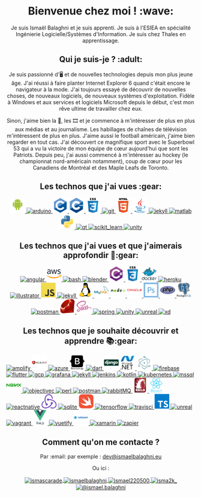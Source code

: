 <h1 align="center">Bienvenue chez moi ! :wave:</h1>

<p align="center">Je suis Ismaël Balaghni et je suis apprenti. Je suis à l'ESIEA en spécialité Ingénierie
  Logicielle/Systèmes d'Information. Je suis chez Thales en apprentissage.</p>

<h2 align="center">Qui je suis-je ? :adult:</h2>

<p align="center">Je suis passionné d'🖥️ et de nouvelles technologies depuis mon plus jeune âge. J'ai réussi à
  faire planter Internet Explorer 6 quand c'était encore le navigateur à la mode. J'ai toujours essayé de découvrir de
  nouvelles choses, de nouveaux logiciels, de nouveaux systèmes d'exploitation. Fidèle à Windows et aux services et
  logiciels Microsoft depuis le début, c'est mon rêve ultime de travailler chez eux.</p>

<p align="center">Sinon, j'aime bien la 🎵, les 🎞️ et je commence à m'intéresser de plus en plus
  aux médias et au journalisme. Les habillages de chaînes de télévision m'intéressent de plus en plus. J'aime aussi le
  football américain, j'aime bien regarder en tout cas. J'ai découvert ce magnifique sport avec le Superbowl 53 qui a vu
  la victoire de mon équipe de cœur aujourd'hui que sont les Patriots. Depuis peu, j'ai aussi commencé à m'intéresser au
  hockey (le championnat nord-américain notamment), coup de cœur pour les Canadiens de Montréal et des Maple Leafs de
  Toronto.</p>

<h2 align="center">Les technos que j'ai vues :gear:</h2>

<p align="center">
  <a href="https://developer.android.com" target="_blank"> <img
      src="https://raw.githubusercontent.com/devicons/devicon/master/icons/android/android-original-wordmark.svg"
      alt="android" width="40" height="40" /> </a>
  <a href="https://www.arduino.cc/" target="_blank"> <img src="https://cdn.worldvectorlogo.com/logos/arduino-1.svg"
      alt="arduino" width="40" height="40" /> </a>
  <a href="https://www.cprogramming.com/" target="_blank"> <img
      src="https://raw.githubusercontent.com/devicons/devicon/master/icons/c/c-original.svg" alt="c" width="40"
      height="40" /> </a>
  <a href="https://www.w3schools.com/cpp/" target="_blank"> <img
      src="https://raw.githubusercontent.com/devicons/devicon/master/icons/cplusplus/cplusplus-original.svg"
      alt="cplusplus" width="40" height="40" /> </a>
  <a href="https://www.w3schools.com/css/" target="_blank"> <img
      src="https://raw.githubusercontent.com/devicons/devicon/master/icons/css3/css3-original-wordmark.svg" alt="css3"
      width="40" height="40" /> </a>
  <a href="https://git-scm.com/" target="_blank"> <img src="https://www.vectorlogo.zone/logos/git-scm/git-scm-icon.svg"
      alt="git" width="40" height="40" /> </a>
  <a href="https://www.w3.org/html/" target="_blank"> <img
      src="https://raw.githubusercontent.com/devicons/devicon/master/icons/html5/html5-original-wordmark.svg"
      alt="html5" width="40" height="40" /> </a>
  <a href="https://www.java.com" target="_blank"> <img
      src="https://raw.githubusercontent.com/devicons/devicon/master/icons/java/java-original.svg" alt="java" width="40"
      height="40" /> </a>
  <a href="https://jekyllrb.com/" target="_blank"> <img
      src="https://www.vectorlogo.zone/logos/jekyllrb/jekyllrb-icon.svg" alt="jekyll" width="40" height="40" /> </a>
  <a href="https://www.mathworks.com/" target="_blank"> <img
      src="https://upload.wikimedia.org/wikipedia/commons/2/21/Matlab_Logo.png" alt="matlab" width="40" height="40" />
  </a>
  <a href="https://www.python.org" target="_blank"> <img
      src="https://raw.githubusercontent.com/devicons/devicon/master/icons/python/python-original.svg" alt="python"
      width="40" height="40" /> </a>
  <a href="https://www.qt.io/" target="_blank"> <img
      src="https://upload.wikimedia.org/wikipedia/commons/0/0b/Qt_logo_2016.svg" alt="qt" width="40" height="40" /> </a>
  <a href="https://scikit-learn.org/" target="_blank"> <img
      src="https://upload.wikimedia.org/wikipedia/commons/0/05/Scikit_learn_logo_small.svg" alt="scikit_learn"
      width="40" height="40" /> </a>
  <a href="https://unity.com/" target="_blank"> <img src="https://www.vectorlogo.zone/logos/unity3d/unity3d-icon.svg"
      alt="unity" width="40" height="40" /> </a>
</p>

<h2 align="center">Les technos que j'ai vues et que j'aimerais approfondir 🔨:gear:</h2>

<p align="center">
  <a href="https://angular.io" target="_blank"> <img src="https://angular.io/assets/images/logos/angular/angular.svg"
      alt="angular" width="40" height="40" /> </a>
  <a href="https://aws.amazon.com" target="_blank"> <img
      src="https://raw.githubusercontent.com/devicons/devicon/master/icons/amazonwebservices/amazonwebservices-original-wordmark.svg"
      alt="aws" width="40" height="40" /> </a>
  <a href="https://www.gnu.org/software/bash/" target="_blank"> <img
      src="https://www.vectorlogo.zone/logos/gnu_bash/gnu_bash-icon.svg" alt="bash" width="40" height="40" /> </a>
  <a href="https://www.blender.org/" target="_blank"> <img
      src="https://download.blender.org/branding/community/blender_community_badge_white.svg" alt="blender" width="40"
      height="40" /> </a>
  <a href="https://www.w3schools.com/cs/" target="_blank"> <img
      src="https://raw.githubusercontent.com/devicons/devicon/master/icons/csharp/csharp-original.svg" alt="csharp"
      width="40" height="40" /> </a>
  <a href="https://www.w3schools.com/css/" target="_blank"> <img
      src="https://raw.githubusercontent.com/devicons/devicon/master/icons/css3/css3-original-wordmark.svg" alt="css3"
      width="40" height="40" /> </a>
  <a href="https://www.docker.com/" target="_blank"> <img
      src="https://raw.githubusercontent.com/devicons/devicon/master/icons/docker/docker-original-wordmark.svg"
      alt="docker" width="40" height="40" /> </a>
  <a href="https://heroku.com" target="_blank"> <img src="https://www.vectorlogo.zone/logos/heroku/heroku-icon.svg"
      alt="heroku" width="40" height="40" /> </a>
  <a href="https://www.adobe.com/in/products/illustrator.html" target="_blank"> <img
      src="https://www.vectorlogo.zone/logos/adobe_illustrator/adobe_illustrator-icon.svg" alt="illustrator" width="40"
      height="40" /> </a>
  <a href="https://developer.mozilla.org/en-US/docs/Web/JavaScript" target="_blank">
    <img src="https://raw.githubusercontent.com/devicons/devicon/master/icons/javascript/javascript-original.svg"
      alt="javascript" width="40" height="40" />
  </a>
  <a href="https://jekyllrb.com/" target="_blank"> <img
      src="https://www.vectorlogo.zone/logos/jekyllrb/jekyllrb-icon.svg" alt="jekyll" width="40" height="40" /> </a>
  <a href="https://www.linux.org/" target="_blank"> <img
      src="https://raw.githubusercontent.com/devicons/devicon/master/icons/linux/linux-original.svg" alt="linux"
      width="40" height="40" /> </a>
  <a href="https://www.mysql.com/" target="_blank"> <img
      src="https://raw.githubusercontent.com/devicons/devicon/master/icons/mysql/mysql-original-wordmark.svg"
      alt="mysql" width="40" height="40" /> </a>
  <a href="https://nodejs.org" target="_blank"> <img
      src="https://raw.githubusercontent.com/devicons/devicon/master/icons/nodejs/nodejs-original-wordmark.svg"
      alt="nodejs" width="40" height="40" /> </a>
  <a href="https://www.oracle.com/" target="_blank"> <img
      src="https://raw.githubusercontent.com/devicons/devicon/master/icons/oracle/oracle-original.svg" alt="oracle"
      width="40" height="40" /> </a>
  <a href="https://www.photoshop.com/en" target="_blank"> <img
      src="https://raw.githubusercontent.com/devicons/devicon/master/icons/photoshop/photoshop-line.svg" alt="photoshop"
      width="40" height="40" /> </a>
  <a href="https://www.php.net" target="_blank"> <img
      src="https://raw.githubusercontent.com/devicons/devicon/master/icons/php/php-original.svg" alt="php" width="40"
      height="40" /> </a>
  <a href="https://www.postgresql.org" target="_blank"> <img
      src="https://raw.githubusercontent.com/devicons/devicon/master/icons/postgresql/postgresql-original-wordmark.svg"
      alt="postgresql" width="40" height="40" /> </a>
  <a href="https://postman.com" target="_blank"> <img
      src="https://www.vectorlogo.zone/logos/getpostman/getpostman-icon.svg" alt="postman" width="40" height="40" />
  </a>
  <a href="https://www.ruby-lang.org/en/" target="_blank"> <img
      src="https://raw.githubusercontent.com/devicons/devicon/master/icons/ruby/ruby-original.svg" alt="ruby" width="40"
      height="40" /> </a>
  <a href="https://sass-lang.com" target="_blank"> <img
      src="https://raw.githubusercontent.com/devicons/devicon/master/icons/sass/sass-original.svg" alt="sass" width="40"
      height="40" /> </a>
  <a href="https://spring.io/" target="_blank"> <img src="https://www.vectorlogo.zone/logos/springio/springio-icon.svg"
      alt="spring" width="40" height="40" /> </a>
  <a href="https://unity.com/" target="_blank"> <img src="https://www.vectorlogo.zone/logos/unity3d/unity3d-icon.svg"
      alt="unity" width="40" height="40" /> </a>
  <a href="https://unrealengine.com/" target="_blank">
    <img
      src="https://raw.githubusercontent.com/kenangundogan/fontisto/036b7eca71aab1bef8e6a0518f7329f13ed62f6b/icons/svg/brand/unreal-engine.svg"
      alt="unreal" width="40" height="40" />
  </a>
  <a href="https://www.adobe.com/products/xd.html" target="_blank"> <img
      src="https://cdn.worldvectorlogo.com/logos/adobe-xd.svg" alt="xd" width="40" height="40" /> </a>
</p>

<h2 align="center">Les technos que je souhaite découvrir et apprendre 📚:gear:</h2>

<p align="left"> <a href="https://aws.amazon.com/amplify/" target="_blank"> <img
      src="https://docs.amplify.aws/assets/logo-dark.svg" alt="amplify" width="40" height="40" /> </a> <a
    href="https://angular.io" target="_blank"> <img
      src="https://raw.githubusercontent.com/devicons/devicon/master/icons/angularjs/angularjs-original-wordmark.svg"
      alt="angularjs" width="40" height="40" /> </a> <a href="https://azure.microsoft.com/en-in/" target="_blank"> <img
      src="https://www.vectorlogo.zone/logos/microsoft_azure/microsoft_azure-icon.svg" alt="azure" width="40"
      height="40" /> </a> <a href="https://getbootstrap.com" target="_blank"> <img
      src="https://raw.githubusercontent.com/devicons/devicon/master/icons/bootstrap/bootstrap-plain-wordmark.svg"
      alt="bootstrap" width="40" height="40" /> </a> <a href="https://dart.dev" target="_blank"> <img
      src="https://www.vectorlogo.zone/logos/dartlang/dartlang-icon.svg" alt="dart" width="40" height="40" /> </a> <a
    href="https://www.djangoproject.com/" target="_blank"> <img
      src="https://raw.githubusercontent.com/devicons/devicon/master/icons/django/django-original.svg" alt="django"
      width="40" height="40" /> </a> <a href="https://dotnet.microsoft.com/" target="_blank"> <img
      src="https://raw.githubusercontent.com/devicons/devicon/master/icons/dot-net/dot-net-original-wordmark.svg"
      alt="dotnet" width="40" height="40" /> </a> <a href="https://www.electronjs.org" target="_blank"> <img
      src="https://raw.githubusercontent.com/devicons/devicon/master/icons/electron/electron-original.svg"
      alt="electron" width="40" height="40" /> </a> <a href="https://firebase.google.com/" target="_blank"> <img
      src="https://www.vectorlogo.zone/logos/firebase/firebase-icon.svg" alt="firebase" width="40" height="40" /> </a>
  <a href="https://flutter.dev" target="_blank"> <img
      src="https://www.vectorlogo.zone/logos/flutterio/flutterio-icon.svg" alt="flutter" width="40" height="40" /> </a>
  <a href="https://cloud.google.com" target="_blank"> <img
      src="https://www.vectorlogo.zone/logos/google_cloud/google_cloud-icon.svg" alt="gcp" width="40" height="40" />
  </a> <a href="https://grafana.com" target="_blank"> <img
      src="https://www.vectorlogo.zone/logos/grafana/grafana-icon.svg" alt="grafana" width="40" height="40" /> </a> <a
    href="https://jekyllrb.com/" target="_blank"> <img
      src="https://www.vectorlogo.zone/logos/jekyllrb/jekyllrb-icon.svg" alt="jekyll" width="40" height="40" /> </a> <a
    href="https://www.jenkins.io" target="_blank"> <img src="https://www.vectorlogo.zone/logos/jenkins/jenkins-icon.svg"
      alt="jenkins" width="40" height="40" /> </a> <a href="https://kotlinlang.org" target="_blank"> <img
      src="https://www.vectorlogo.zone/logos/kotlinlang/kotlinlang-icon.svg" alt="kotlin" width="40" height="40" /> </a>
  <a href="https://kubernetes.io" target="_blank"> <img
      src="https://www.vectorlogo.zone/logos/kubernetes/kubernetes-icon.svg" alt="kubernetes" width="40" height="40" />
  </a> <a href="https://www.microsoft.com/en-us/sql-server" target="_blank"> <img
      src="https://www.svgrepo.com/show/303229/microsoft-sql-server-logo.svg" alt="mssql" width="40" height="40" /> </a>
  <a href="https://www.nginx.com" target="_blank"> <img
      src="https://raw.githubusercontent.com/devicons/devicon/master/icons/nginx/nginx-original.svg" alt="nginx"
      width="40" height="40" /> </a> <a
    href="https://developer.apple.com/library/archive/documentation/Cocoa/Conceptual/ProgrammingWithObjectiveC/Introduction/Introduction.html"
    target="_blank"> <img src="https://www.vectorlogo.zone/logos/apple_objectivec/apple_objectivec-icon.svg"
      alt="objectivec" width="40" height="40" /> </a> <a href="https://www.perl.org/" target="_blank"> <img
      src="https://api.iconify.design/logos-perl.svg" alt="perl" width="40" height="40" /> </a> <a
    href="https://postman.com" target="_blank"> <img
      src="https://www.vectorlogo.zone/logos/getpostman/getpostman-icon.svg" alt="postman" width="40" height="40" />
  </a> <a href="https://www.rabbitmq.com" target="_blank"> <img
      src="https://www.vectorlogo.zone/logos/rabbitmq/rabbitmq-icon.svg" alt="rabbitMQ" width="40" height="40" /> </a>
  <a href="https://rubyonrails.org" target="_blank"> <img
      src="https://raw.githubusercontent.com/devicons/devicon/master/icons/rails/rails-original-wordmark.svg"
      alt="rails" width="40" height="40" /> </a> <a href="https://reactjs.org/" target="_blank"> <img
      src="https://raw.githubusercontent.com/devicons/devicon/master/icons/react/react-original-wordmark.svg"
      alt="react" width="40" height="40" /> </a> <a href="https://reactnative.dev/" target="_blank"> <img
      src="https://reactnative.dev/img/header_logo.svg" alt="reactnative" width="40" height="40" /> </a> <a
    href="https://redux.js.org" target="_blank"> <img
      src="https://raw.githubusercontent.com/devicons/devicon/master/icons/redux/redux-original.svg" alt="redux"
      width="40" height="40" /> </a> <a href="https://www.sqlite.org/" target="_blank"> <img
      src="https://www.vectorlogo.zone/logos/sqlite/sqlite-icon.svg" alt="sqlite" width="40" height="40" /> </a> <a
    href="https://developer.apple.com/swift/" target="_blank"> <img
      src="https://raw.githubusercontent.com/devicons/devicon/master/icons/swift/swift-original.svg" alt="swift"
      width="40" height="40" /> </a> <a href="https://www.tensorflow.org" target="_blank"> <img
      src="https://www.vectorlogo.zone/logos/tensorflow/tensorflow-icon.svg" alt="tensorflow" width="40" height="40" />
  </a> <a href="https://travis-ci.org" target="_blank"> <img
      src="https://www.vectorlogo.zone/logos/travis-ci/travis-ci-icon.svg" alt="travisci" width="40" height="40" /> </a>
  <a href="https://www.typescriptlang.org/" target="_blank"> <img
      src="https://raw.githubusercontent.com/devicons/devicon/master/icons/typescript/typescript-original.svg"
      alt="typescript" width="40" height="40" /> </a> <a href="https://unrealengine.com/" target="_blank"> <img
      src="https://raw.githubusercontent.com/kenangundogan/fontisto/036b7eca71aab1bef8e6a0518f7329f13ed62f6b/icons/svg/brand/unreal-engine.svg"
      alt="unreal" width="40" height="40" /> </a> <a href="https://www.vagrantup.com/" target="_blank"> <img
      src="https://www.vectorlogo.zone/logos/vagrantup/vagrantup-icon.svg" alt="vagrant" width="40" height="40" /> </a>
  <a href="https://vuejs.org/" target="_blank"> <img
      src="https://raw.githubusercontent.com/devicons/devicon/master/icons/vuejs/vuejs-original-wordmark.svg"
      alt="vuejs" width="40" height="40" /> </a> <a href="https://vuetifyjs.com/en/" target="_blank"> <img
      src="https://bestofjs.org/logos/vuetify.svg" alt="vuetify" width="40" height="40" /> </a> <a
    href="https://webpack.js.org" target="_blank"> <img
      src="https://raw.githubusercontent.com/devicons/devicon/d00d0969292a6569d45b06d3f350f463a0107b0d/icons/webpack/webpack-original-wordmark.svg"
      alt="webpack" width="40" height="40" /> </a> <a href="https://dotnet.microsoft.com/apps/xamarin" target="_blank">
    <img
      src="https://raw.githubusercontent.com/detain/svg-logos/780f25886640cef088af994181646db2f6b1a3f8/svg/xamarin.svg"
      alt="xamarin" width="40" height="40" /> </a> <a href="https://zapier.com" target="_blank"> <img
      src="https://www.vectorlogo.zone/logos/zapier/zapier-icon.svg" alt="zapier" width="40" height="40" /> </a> </p>
      
<h2 align="center"> Comment qu'on me contacte ?</h2>

<p align="center">Par :email: par exemple : <a href="mailto:dev@ismaelbalaghni.eu">dev@ismaelbalaghni.eu</a></p>
<p align="center">Ou ici :</p>
<p align="center">
  <a href="https://twitter.com/ismascarade" target="blank">
    <img align="center" src="https://raw.githubusercontent.com/rahuldkjain/github-profile-readme-generator/master/src/images/icons/Social/twitter.svg" alt="ismascarade" height="30" width="40" />
  </a>
  <a href="https://linkedin.com/in/ismaelbalaghni" target="blank">
    <img align="center" src="https://raw.githubusercontent.com/rahuldkjain/github-profile-readme-generator/master/src/images/icons/Social/linked-in-alt.svg" alt="ismaelbalaghni" height="30" width="40" />
  </a>
  <a href="https://fb.com/ismael220500" target="blank">
    <img align="center" src="https://raw.githubusercontent.com/rahuldkjain/github-profile-readme-generator/master/src/images/icons/Social/facebook.svg" alt="ismael220500" height="30" width="40" />
  </a>
  <a href="https://instagram.com/isma2k_" target="blank">
    <img align="center" src="https://raw.githubusercontent.com/rahuldkjain/github-profile-readme-generator/master/src/images/icons/Social/instagram.svg" alt="isma2k_" height="30" width="40" />
  </a>
  <a href="https://medium.com/@ismael.balaghni" target="blank">
    <img align="center" src="https://raw.githubusercontent.com/rahuldkjain/github-profile-readme-generator/master/src/images/icons/Social/medium.svg" alt="@ismael.balaghni" height="30" width="40" />
  </a>
</p>
